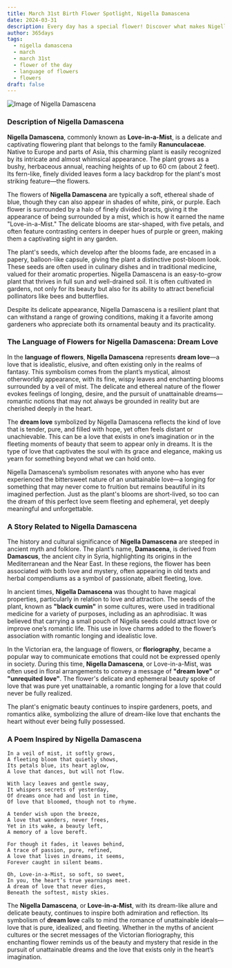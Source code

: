```yaml
---
title: March 31st Birth Flower Spotlight, Nigella Damascena
date: 2024-03-31
description: Every day has a special flower! Discover what makes Nigella Damascena unique as today’s birth flower and its symbolic meaning.
author: 365days
tags:
  - nigella damascena
  - march
  - march 31st
  - flower of the day
  - language of flowers
  - flowers
draft: false
---
```


![Image of Nigella Damascena](https://cdn.pixabay.com/photo/2017/02/04/20/59/nigella-damascena-miss-jekyll-2038376_1280.jpg#center)


### Description of Nigella Damascena

**Nigella Damascena**, commonly known as **Love-in-a-Mist**, is a delicate and captivating flowering plant that belongs to the family **Ranunculaceae**. Native to Europe and parts of Asia, this charming plant is easily recognized by its intricate and almost whimsical appearance. The plant grows as a bushy, herbaceous annual, reaching heights of up to 60 cm (about 2 feet). Its fern-like, finely divided leaves form a lacy backdrop for the plant's most striking feature—the flowers.

The flowers of **Nigella Damascena** are typically a soft, ethereal shade of blue, though they can also appear in shades of white, pink, or purple. Each flower is surrounded by a halo of finely divided bracts, giving it the appearance of being surrounded by a mist, which is how it earned the name "Love-in-a-Mist." The delicate blooms are star-shaped, with five petals, and often feature contrasting centers in deeper hues of purple or green, making them a captivating sight in any garden.

The plant's seeds, which develop after the blooms fade, are encased in a papery, balloon-like capsule, giving the plant a distinctive post-bloom look. These seeds are often used in culinary dishes and in traditional medicine, valued for their aromatic properties. Nigella Damascena is an easy-to-grow plant that thrives in full sun and well-drained soil. It is often cultivated in gardens, not only for its beauty but also for its ability to attract beneficial pollinators like bees and butterflies.

Despite its delicate appearance, Nigella Damascena is a resilient plant that can withstand a range of growing conditions, making it a favorite among gardeners who appreciate both its ornamental beauty and its practicality.

### The Language of Flowers for Nigella Damascena: Dream Love

In the **language of flowers**, **Nigella Damascena** represents **dream love**—a love that is idealistic, elusive, and often existing only in the realms of fantasy. This symbolism comes from the plant’s mystical, almost otherworldly appearance, with its fine, wispy leaves and enchanting blooms surrounded by a veil of mist. The delicate and ethereal nature of the flower evokes feelings of longing, desire, and the pursuit of unattainable dreams—romantic notions that may not always be grounded in reality but are cherished deeply in the heart.

The **dream love** symbolized by Nigella Damascena reflects the kind of love that is tender, pure, and filled with hope, yet often feels distant or unachievable. This can be a love that exists in one’s imagination or in the fleeting moments of beauty that seem to appear only in dreams. It is the type of love that captivates the soul with its grace and elegance, making us yearn for something beyond what we can hold onto.

Nigella Damascena’s symbolism resonates with anyone who has ever experienced the bittersweet nature of an unattainable love—a longing for something that may never come to fruition but remains beautiful in its imagined perfection. Just as the plant's blooms are short-lived, so too can the dream of this perfect love seem fleeting and ephemeral, yet deeply meaningful and unforgettable.

### A Story Related to Nigella Damascena

The history and cultural significance of **Nigella Damascena** are steeped in ancient myth and folklore. The plant’s name, **Damascena**, is derived from **Damascus**, the ancient city in Syria, highlighting its origins in the Mediterranean and the Near East. In these regions, the flower has been associated with both love and mystery, often appearing in old texts and herbal compendiums as a symbol of passionate, albeit fleeting, love.

In ancient times, **Nigella Damascena** was thought to have magical properties, particularly in relation to love and attraction. The seeds of the plant, known as **"black cumin"** in some cultures, were used in traditional medicine for a variety of purposes, including as an aphrodisiac. It was believed that carrying a small pouch of Nigella seeds could attract love or improve one’s romantic life. This use in love charms added to the flower’s association with romantic longing and idealistic love.

In the Victorian era, the language of flowers, or **floriography**, became a popular way to communicate emotions that could not be expressed openly in society. During this time, **Nigella Damascena**, or Love-in-a-Mist, was often used in floral arrangements to convey a message of **"dream love"** or **"unrequited love"**. The flower's delicate and ephemeral beauty spoke of love that was pure yet unattainable, a romantic longing for a love that could never be fully realized.

The plant's enigmatic beauty continues to inspire gardeners, poets, and romantics alike, symbolizing the allure of dream-like love that enchants the heart without ever being fully possessed.

### A Poem Inspired by Nigella Damascena

```
In a veil of mist, it softly grows,  
A fleeting bloom that quietly shows,  
Its petals blue, its heart aglow,  
A love that dances, but will not flow.  

With lacy leaves and gentle sway,  
It whispers secrets of yesterday,  
Of dreams once had and lost in time,  
Of love that bloomed, though not to rhyme.  

A tender wish upon the breeze,  
A love that wanders, never frees,  
Yet in its wake, a beauty left,  
A memory of a love bereft.  

For though it fades, it leaves behind,  
A trace of passion, pure, refined,  
A love that lives in dreams, it seems,  
Forever caught in silent beams.  

Oh, Love-in-a-Mist, so soft, so sweet,  
In you, the heart’s true yearnings meet.  
A dream of love that never dies,  
Beneath the softest, misty skies.
```

The **Nigella Damascena**, or **Love-in-a-Mist**, with its dream-like allure and delicate beauty, continues to inspire both admiration and reflection. Its symbolism of **dream love** calls to mind the romance of unattainable ideals—love that is pure, idealized, and fleeting. Whether in the myths of ancient cultures or the secret messages of the Victorian floriography, this enchanting flower reminds us of the beauty and mystery that reside in the pursuit of unattainable dreams and the love that exists only in the heart’s imagination.

